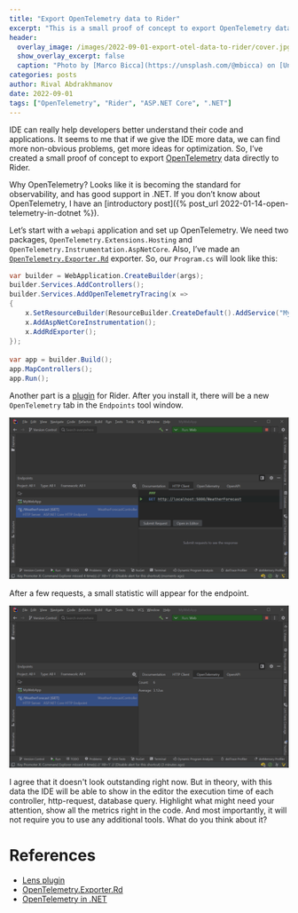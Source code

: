 ```yaml
---
title: "Export OpenTelemetry data to Rider"
excerpt: "This is a small proof of concept to export OpenTelemetry data to Rider."
header:
  overlay_image: /images/2022-09-01-export-otel-data-to-rider/cover.jpg
  show_overlay_excerpt: false
  caption: "Photo by [Marco Bicca](https://unsplash.com/@mbicca) on [Unsplash](https://unsplash.com)"
categories: posts
author: Rival Abdrakhmanov
date: 2022-09-01
tags: ["OpenTelemetry", "Rider", "ASP.NET Core", ".NET"]
---
```

IDE can really help developers better understand their code and applications. It seems to me that if we give the IDE more data, we can find more non-obvious problems, get more ideas for optimization. So, I’ve created a small proof of concept to export [OpenTelemetry](https://opentelemetry.io/) data directly to Rider.

Why OpenTelemetry? Looks like it is becoming the standard for observability, and has good support in .NET. If you don’t know about OpenTelemetry, I have an [introductory post]({% post_url 2022-01-14-open-telemetry-in-dotnet %}).

Let’s start with a `webapi` application and set up OpenTelemetry. We need two packages, `OpenTelemetry.Extensions.Hosting` and `OpenTelemetry.Instrumentation.AspNetCore`. Also, I’ve made an [`OpenTelemetry.Exporter.Rd`](https://github.com/rafaelldi/OpenTelemetry.Exporter.Rd) exporter. So, our `Program.cs` will look like this:

```csharp
var builder = WebApplication.CreateBuilder(args);
builder.Services.AddControllers();
builder.Services.AddOpenTelemetryTracing(x =>
{
    x.SetResourceBuilder(ResourceBuilder.CreateDefault().AddService("MyWebApp"));
    x.AddAspNetCoreInstrumentation();
    x.AddRdExporter();
});

var app = builder.Build();
app.MapControllers();
app.Run();
```

Another part is a [plugin](https://github.com/rafaelldi/lens-plugin) for Rider. After you install it, there will be a new `OpenTelemetry` tab in the `Endpoints` tool window.

![OpenTelemetry tab](/images/2022-09-01-export-otel-data-to-rider/open-telemetry-tab.png)

After a few requests, a small statistic will appear for the endpoint.

![OpenTelemetry stats](/images/2022-09-01-export-otel-data-to-rider/open-telemetry-stats.png)

I agree that it doesn't look outstanding right now. But in theory, with this data the IDE will be able to show in the editor the execution time of each controller, http-request, database query. Highlight what might need your attention, show all the metrics right in the code. And most importantly, it will not require you to use any additional tools. What do you think about it?

# References

- [Lens plugin](https://github.com/rafaelldi/lens-plugin)
- [OpenTelemetry.Exporter.Rd](https://github.com/rafaelldi/OpenTelemetry.Exporter.Rd)
- [OpenTelemetry in .NET](https://rafaelldi.blog/posts/open-telemetry-in-dotnet/)